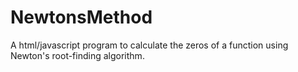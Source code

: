 # NewtonsMethod
A html/javascript program to calculate the zeros of a function using Newton's root-finding algorithm.
